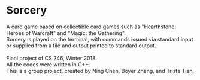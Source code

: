 # Sorcery
A card game based on collectible card games such as "Hearthstone: Heroes of Warcraft" and "Magic: the Gathering".<br>
Sorcery is played on the terminal, with commands issued via standard input or supplied from a file and output printed to standard output.<br>
<br>
Fianl project of CS 246, Winter 2018.<br>
All the codes were written in C++. <br>
This is a group project, created by Ning Chen, Boyer Zhang, and Trista Tian.
